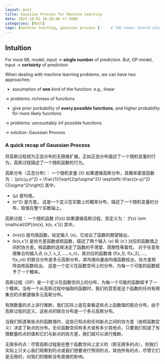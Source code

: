 ```yaml
---
layout: post
title: Gaussian Process for Machine Learning
date: 2023-10-03 16:20:00 +/-5000
categories: [Math]
tags: [machine learning, gaussian process ]     # TAG names should always be lowercase
---
```



## Intuition 
For most ML model, input -> **single number** of prediction. 
But, GP model, input -> **certainty** of prediction 

When dealing with machine learning problems, we can have two approaches: 
- assumption of **one** kind of the function: e.g., linear 
  
&rarr; problems: richness of functions 
- give prior porbability of **every possible functions**, and higher probability for more likely functions 
  
&rarr; problems: uncountably inf possible functions 

&rarr; solution: Gaussian Process

### A quick recap of Gaussian Process 
将高斯过程视为正态分布的无限维扩展。正如正态分布描述了一个随机变量的行为，高斯过程描述了一个随机函数的行为。

高斯分布（正态分布）：
一个随机变量 \(X\) 如果遵循高斯分布，其概率密度函数为：
\[p(x∣μ,σ^2) = \frac{1}{\sqrt{2\pi\sigma^2}} \exp\left(-\frac{(x-μ)^2}{2\sigma^2}\right)\]
其中，
- \(μ\) 是均值。
- \(σ^2\) 是方差。
这是一个定义在实数上的概率分布，描述了一个随机变量的分布，取值在整个实数轴上。

高斯过程：
一个随机函数 \(f(x)\) 如果遵循高斯过程，其定义为：
\[f(x) \sim \mathcal{GP}(m(x), k(x, x'))\]
其中，
- \(m(x)\) 是均值函数，给定输入 \(x\)，它给出了函数的期望输出。
- \(k(x,x')\) 是协方差函数或核函数，描述了两个输入 \(x\) 和 \(x'\) 对应的函数值之间的协方差。核函数的选择决定了函数的平滑度、周期性等属性。
对于任意有限集合的输入点 \(x_1, x_2, ..., x_n\)，其对应的函数值 \(f(x_1), f(x_2), ..., f(x_n)\) 的联合分布是多元高斯分布，其均值向量由均值函数给出，协方差矩阵由核函数给出。
这是一个定义在函数空间上的分布，为每一个可能的函数赋予了一个概率。

高斯过程（GP）是一个定义在函数空间上的分布，为每一个可能的函数赋予了一个概率。当有一个从高斯过程中抽取的函数时，我们的意思是这个函数的任何有限集合的点都遵循多元高斯分布。

有限数量的点上进行推断，我们实际上是在查看这些点上函数值的联合分布。由于高斯过程的定义，这些点的联合分布是一个多元高斯分布。

当我们知道某些点的函数值时，这些已知点和任何新点之间的协方差（由核函数定义）决定了新点的分布。无论函数空间有多大或有多少其他点，只要我们知道了有限数量的点的值和它们与新点的协方差，我们就可以进行推断。

无限多的点：尽管高斯过程是在整个函数空间上定义的（即无限多的点），但我们实际上只关心我们观察到的点或我们想要进行预测的点。其他所有的点，尽管它们是无限的，对我们的推断没有直接的影响。
